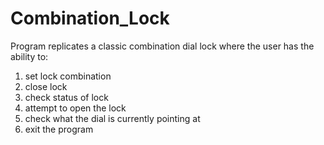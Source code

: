# Combination_Lock

Program replicates a classic combination dial lock where the user has the ability to:

1) set lock combination
2) close lock
3) check status of lock
4) attempt to open the lock
5) check what the dial is currently pointing at
6) exit the program
